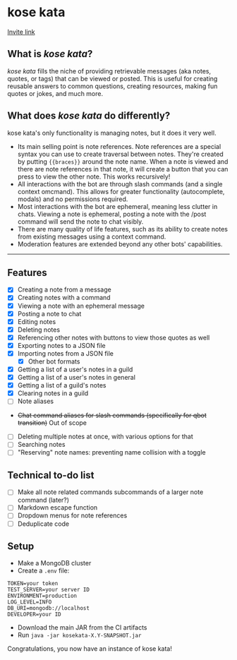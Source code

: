 # kose kata

[Invite link](https://discord.com/api/oauth2/authorize?client_id=1079265734456250439&permissions=0&scope=bot%20applications.commands)

## What is *kose kata*?

*kose kata* fills the niche of providing retrievable messages (aka notes, quotes, or tags) that can be viewed or posted.
This is useful for creating reusable answers to common questions, creating resources, making fun quotes or jokes, and
much more.

## What does *kose kata* do differently?

kose kata's only functionality is managing notes, but it does it very well.

- Its main selling point is note references. Note references are a special syntax you can use to create traversal
  between notes. They're created by putting `{{braces}}` around the note name. When a note is viewed and there are note
  references in that note, it will create a button that you can press to view the other note. This works recursively!
- All interactions with the bot are through slash commands (and a single context omcmand). This allows for greater
  functionality (autocomplete, modals) and no permissions required.
- Most interactions with the bot are ephemeral, meaning less clutter in chats. Viewing a note is ephemeral, posting a
  note with the /post command will send the note to chat visibly.
- There are many quality of life features, such as its ability to create notes from existing messages using a context
  command.
- Moderation features are extended beyond any other bots' capabilities.

---

## Features

- [x] Creating a note from a message
- [x] Creating notes with a command
- [x] Viewing a note with an ephemeral message
- [x] Posting a note to chat
- [x] Editing notes
- [x] Deleting notes
- [x] Referencing other notes with buttons to view those quotes as well
- [x] Exporting notes to a JSON file
- [x] Importing notes from a JSON file
  - [x] Other bot formats
- [x] Getting a list of a user's notes in a guild
- [x] Getting a list of a user's notes in general
- [x] Getting a list of a guild's notes
- [x] Clearing notes in a guild
- [ ] Note aliases
- ~~Chat command aliases for slash commands (specifically for qbot transition)~~ Out of scope
- [ ] Deleting multiple notes at once, with various options for that
- [ ] Searching notes
- [ ] "Reserving" note names: preventing name collision with a toggle

## Technical to-do list

- [ ] Make all note related commands subcommands of a larger note command (later?)
- [ ] Markdown escape function
- [ ] Dropdown menus for note references
- [ ] Deduplicate code

## Setup

- Make a MongoDB cluster
- Create a `.env` file:

```
TOKEN=your token
TEST_SERVER=your server ID
ENVIRONMENT=production
LOG_LEVEL=INFO
DB_URI=mongodb://localhost
DEVELOPER=your ID
```

- Download the main JAR from the CI artifacts
- Run `java -jar kosekata-X.Y-SNAPSHOT.jar`

Congratulations, you now have an instance of kose kata!
